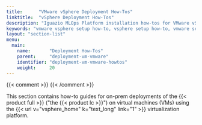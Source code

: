 ```yaml
---
title:      "VMware vSphere Deployment How-Tos"
linktitle:  "vSphere Deployment How-Tos"
description: "Iguazio MLOps Platform installation how-tos for VMware vSphere VMs"
keywords: "vmware vsphere setup how-to, vsphere setup how-to, vmware setup how-to, vsphere installation how-to, vmware installation how-to, vsphere how-to, vmware how-to, vsphere setup, vmware setup, vsphere installation, vmware installation, vsphere configuration, vmware configuration"
layout: "section-list"
menu:
  main:
    name:       "Deployment How-Tos"
    parent:     "deployment-vm-vmware"
    identifier: "deployment-vm-vmware-howtos"
    weight:     20
---
```

{{< comment >}}<!-- [SITE-RESTRUCT] This section replaces
  intro/setup/on-prem/vm/vmware/howto/ -->
{{< /comment >}}

This section contains how-to guides for on-prem deployments of the {{< product full >}} ("the {{< product lc >}}") on virtual machines (VMs) using the {{< url v="vsphere_home" k="text_long" link="1" >}} virtualization platform.

